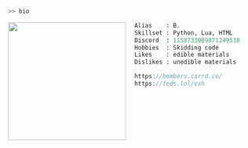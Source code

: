 ```py
>> bio
```

<img align="left" src="https://i.pinimg.com/564x/30/7f/aa/307faa9f45caf0865e53079a87d6a3a7.jpg" width="240"/>

```py
  Alias    : B.
  Skillset : Python, Lua, HTML
  Discord  : 1158733089871249538
  Hobbies  : Skidding code
  Likes    : edible materials
  Dislikes : unedible materials
```

```java
  https://bombers.carrd.co/
  https://feds.lol/vxh
```
